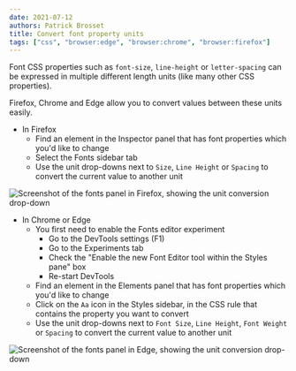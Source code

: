 ```yaml
---
date: 2021-07-12
authors: Patrick Brosset
title: Convert font property units
tags: ["css", "browser:edge", "browser:chrome", "browser:firefox"]
---
```

Font CSS properties such as `font-size`, `line-height` or `letter-spacing` can be expressed in multiple different length units (like many other CSS properties).

Firefox, Chrome and Edge allow you to convert values between these units easily. 

* In Firefox
  * Find an element in the Inspector panel that has font properties which you'd like to change
  * Select the Fonts sidebar tab
  * Use the unit drop-downs next to `Size`, `Line Height` or `Spacing` to convert the current value to another unit

![Screenshot of the fonts panel in Firefox, showing the unit conversion drop-down](/assets/img/convert-font-units-1.png)

* In Chrome or Edge
  * You first need to enable the Fonts editor experiment
    * Go to the DevTools settings (F1)
    * Go to the Experiments tab
    * Check the "Enable the new Font Editor tool within the Styles pane" box
    * Re-start DevTools
  * Find an element in the Elements panel that has font properties which you'd like to change
  * Click on the `Aa` icon in the Styles sidebar, in the CSS rule that contains the property you want to convert
  * Use the unit drop-downs next to `Font Size`, `Line Height`, `Font Weight` or `Spacing` to convert the current value to another unit

![Screenshot of the fonts panel in Edge, showing the unit conversion drop-down](/assets/img/convert-font-units-2.png)